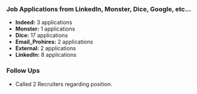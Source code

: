 ### **Job Applications from LinkedIn, Monster, Dice, Google, etc...**
- **Indeed:** 3 applications
- **Monster:** 1 applications
- **Dice:** 17 applications
- **Email_Prohires:** 2 applications
- **External:** 2 applications  
- **LinkedIn:** 8 applications

### **Follow Ups**
- Called 2 Recruiters regarding position.